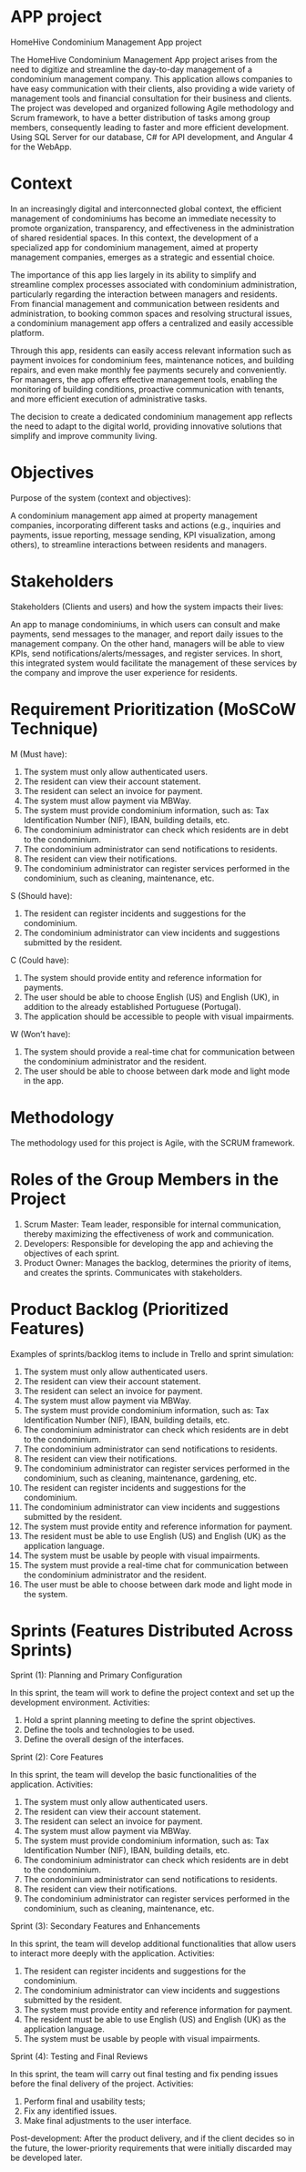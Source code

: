 # APP project
HomeHive Condominium Management App project

The HomeHive Condominium Management App project arises from the need to digitize and
streamline the day-to-day management of a condominium management company.
This application allows companies to have easy communication with their clients, also
providing a wide variety of management tools and financial consultation for their business and clients.
The project was developed and organized following Agile methodology and Scrum
framework, to have a better distribution of tasks among group members, consequently
leading to faster and more efficient development. Using SQL Server for our database, C# for API
development, and Angular 4 for the WebApp.

# Context

In an increasingly digital and interconnected global context, the efficient management of condominiums has become an immediate necessity to promote organization, transparency, and effectiveness in the administration of shared residential spaces. In this context, the development of a specialized app for condominium management, aimed at property management companies, emerges as a strategic and essential choice.

The importance of this app lies largely in its ability to simplify and streamline complex processes associated with condominium administration, particularly regarding the interaction between managers and residents. From financial management and communication between residents and administration, to booking common spaces and resolving structural issues, a condominium management app offers a centralized and easily accessible platform.

Through this app, residents can easily access relevant information such as payment invoices for condominium fees, maintenance notices, and building repairs, and even make monthly fee payments securely and conveniently. For managers, the app offers effective management tools, enabling the monitoring of building conditions, proactive communication with tenants, and more efficient execution of administrative tasks.

The decision to create a dedicated condominium management app reflects the need to adapt to the digital world, providing innovative solutions that simplify and improve community living.

# Objectives

Purpose of the system (context and objectives):

A condominium management app aimed at property management companies, incorporating different tasks and actions (e.g., inquiries and payments, issue reporting, message sending, KPI visualization, among others), to streamline interactions between residents and managers.

# Stakeholders

Stakeholders (Clients and users) and how the system impacts their lives:

An app to manage condominiums, in which users can consult and make payments, send messages to the manager, and report daily issues to the management company. On the other hand, managers will be able to view KPIs, send notifications/alerts/messages, and register services. In short, this integrated system would facilitate the management of these services by the company and improve the user experience for residents.

# Requirement Prioritization (MoSCoW Technique)

M (Must have):

1. The system must only allow authenticated users.
2. The resident can view their account statement.
3. The resident can select an invoice for payment.
4. The system must allow payment via MBWay.
5. The system must provide condominium information, such as: Tax Identification Number (NIF), IBAN, building details, etc.
6. The condominium administrator can check which residents are in debt to the condominium.
7. The condominium administrator can send notifications to residents.
8. The resident can view their notifications.
9. The condominium administrator can register services performed in the condominium, such as cleaning, maintenance, etc.

S (Should have):

1. The resident can register incidents and suggestions for the condominium.
2. The condominium administrator can view incidents and suggestions submitted by the resident.

C (Could have):

1. The system should provide entity and reference information for payments.
2. The user should be able to choose English (US) and English (UK), in addition to the already established Portuguese (Portugal).
3. The application should be accessible to people with visual impairments.

W (Won’t have):

1. The system should provide a real-time chat for communication between the condominium administrator and the resident.
2. The user should be able to choose between dark mode and light mode in the app.

# Methodology

The methodology used for this project is Agile, with the SCRUM framework.

# Roles of the Group Members in the Project

1. Scrum Master: Team leader, responsible for internal communication, thereby maximizing the effectiveness of work and communication.
2. Developers: Responsible for developing the app and achieving the objectives of each sprint.
3. Product Owner: Manages the backlog, determines the priority of items, and creates the sprints. Communicates with stakeholders.

# Product Backlog (Prioritized Features)

Examples of sprints/backlog items to include in Trello and sprint simulation:

1. The system must only allow authenticated users.
2. The resident can view their account statement.
3. The resident can select an invoice for payment.
4. The system must allow payment via MBWay.
5. The system must provide condominium information, such as: Tax Identification Number (NIF), IBAN, building details, etc.
6. The condominium administrator can check which residents are in debt to the condominium.
7. The condominium administrator can send notifications to residents.
8. The resident can view their notifications.
9. The condominium administrator can register services performed in the condominium, such as cleaning, maintenance, gardening, etc.
10. The resident can register incidents and suggestions for the condominium.
11. The condominium administrator can view incidents and suggestions submitted by the resident.
12. The system must provide entity and reference information for payment.
13. The resident must be able to use English (US) and English (UK) as the application language.
14. The system must be usable by people with visual impairments.
15. The system must provide a real-time chat for communication between the condominium administrator and the resident.
16. The user must be able to choose between dark mode and light mode in the system.

# Sprints (Features Distributed Across Sprints)

Sprint (1): Planning and Primary Configuration

In this sprint, the team will work to define the project context and set up the development environment.
Activities:

1. Hold a sprint planning meeting to define the sprint objectives.
2. Define the tools and technologies to be used.
3. Define the overall design of the interfaces.

Sprint (2): Core Features

In this sprint, the team will develop the basic functionalities of the application.
Activities:

1. The system must only allow authenticated users.
2. The resident can view their account statement.
3. The resident can select an invoice for payment.
4. The system must allow payment via MBWay.
5. The system must provide condominium information, such as: Tax Identification Number (NIF), IBAN, building details, etc.
6. The condominium administrator can check which residents are in debt to the condominium.
7. The condominium administrator can send notifications to residents.
8. The resident can view their notifications.
9. The condominium administrator can register services performed in the condominium, such as cleaning, maintenance, etc.

Sprint (3): Secondary Features and Enhancements

In this sprint, the team will develop additional functionalities that allow users to interact more deeply with the application.
Activities:

1. The resident can register incidents and suggestions for the condominium.
2. The condominium administrator can view incidents and suggestions submitted by the resident.
3. The system must provide entity and reference information for payment.
4. The resident must be able to use English (US) and English (UK) as the application language.
5. The system must be usable by people with visual impairments.

Sprint (4): Testing and Final Reviews

In this sprint, the team will carry out final testing and fix pending issues before the final delivery of the project.
Activities:

1. Perform final and usability tests;
2. Fix any identified issues.
3. Make final adjustments to the user interface.

Post-development: After the product delivery, and if the client decides so in the future, the lower-priority requirements that were initially discarded may be developed later.


